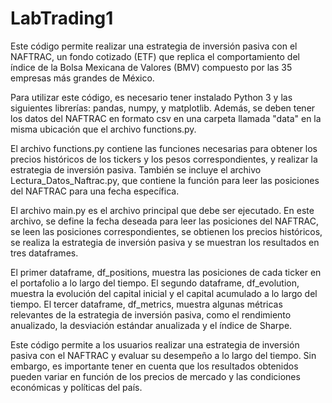 # LabTrading1

Este código permite realizar una estrategia de inversión pasiva con el NAFTRAC, un fondo cotizado (ETF) que replica el comportamiento del índice de la Bolsa Mexicana de Valores (BMV) compuesto por las 35 empresas más grandes de México.

Para utilizar este código, es necesario tener instalado Python 3 y las siguientes librerías: pandas, numpy, y matplotlib. Además, se deben tener los datos del NAFTRAC en formato csv en una carpeta llamada "data" en la misma ubicación que el archivo functions.py.

El archivo functions.py contiene las funciones necesarias para obtener los precios históricos de los tickers y los pesos correspondientes, y realizar la estrategia de inversión pasiva. También se incluye el archivo Lectura_Datos_Naftrac.py, que contiene la función para leer las posiciones del NAFTRAC para una fecha específica.

El archivo main.py es el archivo principal que debe ser ejecutado. En este archivo, se define la fecha deseada para leer las posiciones del NAFTRAC, se leen las posiciones correspondientes, se obtienen los precios históricos, se realiza la estrategia de inversión pasiva y se muestran los resultados en tres dataframes.

El primer dataframe, df_positions, muestra las posiciones de cada ticker en el portafolio a lo largo del tiempo. El segundo dataframe, df_evolution, muestra la evolución del capital inicial y el capital acumulado a lo largo del tiempo. El tercer dataframe, df_metrics, muestra algunas métricas relevantes de la estrategia de inversión pasiva, como el rendimiento anualizado, la desviación estándar anualizada y el índice de Sharpe.

Este código permite a los usuarios realizar una estrategia de inversión pasiva con el NAFTRAC y evaluar su desempeño a lo largo del tiempo. Sin embargo, es importante tener en cuenta que los resultados obtenidos pueden variar en función de los precios de mercado y las condiciones económicas y políticas del país.